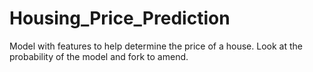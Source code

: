 # Housing_Price_Prediction
Model with features to help determine the price of a house. Look at the probability of the model and fork to amend.
